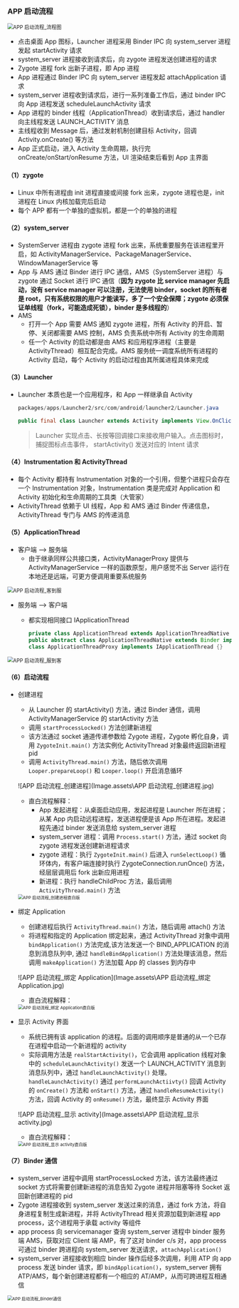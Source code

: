 ### APP 启动流程

<img src="Image.assets\APP 启动流程_流程图.jpg" alt="APP 启动流程_流程图" style="zoom:80%;" />

- 点击桌面 App 图标，Launcher 进程采用 Binder IPC 向 system_server 进程发起 startActivity 请求
- system_server 进程接收到请求后，向 zygote 进程发送创建进程的请求
- Zygote 进程 fork 出新子进程，即 App 进程
- App 进程通过 Binder IPC 向 sytem_server 进程发起 attachApplication 请求
- system_server 进程收到请求后，进行一系列准备工作后，通过 binder IPC 向 App 进程发送 scheduleLaunchActivity 请求
- App 进程的 binder 线程（ApplicationThread）收到请求后，通过 handler 向主线程发送 LAUNCH_ACTIVITY 消息
- 主线程收到 Message 后，通过发射机制创建目标 Activity，回调 Activity.onCreate() 等方法
- App 正式启动，进入 Activity 生命周期，执行完 onCreate/onStart/onResume 方法，UI 渲染结束后看到 App 主界面

#### （1）zygote

- Linux 中所有进程由 init 进程直接或间接 fork 出来，zygote 进程也是，init 进程在 Linux 内核加载完后启动
- 每个 APP 都有一个单独的虚拟机，都是一个的单独的进程

#### （2）system_server

- SystemServer 进程由 zygote 进程 fork 出来，系统重要服务在该进程里开启，如 ActivityManagerService、PackageManagerService、WindowManagerService 等
- App 与 AMS 通过 Binder 进行 IPC 通信，AMS（SystemServer 进程）与 zygote 通过 Socket 进行 IPC 通信（**因为 zygote 比 service manager 先启动，没有 service manager 可以注册，无法使用 binder，socket 的所有者是 root，只有系统权限的用户才能读写，多了一个安全保障；zygote 必须保证单线程（fork，可能造成死锁），binder 是多线程的**）
- AMS
  - 打开一个 App 需要 AMS 通知 zygote 进程，所有 Activity 的开启、暂停、关闭都需要 AMS 控制，AMS 负责系统中所有 Activity 的生命周期
  - 任一个 Activity 的启动都是由 AMS 和应用程序进程（主要是 ActivityThread）相互配合完成。AMS 服务统一调度系统所有进程的 Activity 启动，每个 Activity 的启动过程由其所属进程具体来完成

#### （3）Launcher

- Launcher 本质也是一个应用程序，和 App 一样继承自 Activity

  ```java
  packages/apps/Launcher2/src/com/android/launcher2/Launcher.java
  
  public final class Launcher extends Activity implements View.OnClickListener, OnLongClickListener, LauncherModel.Callbacks, View.OnTouchListener { }
  ```

  > Launcher 实现点击、长按等回调接口来接收用户输入。点击图标时，捕捉图标点击事件， startActivity() 发送对应的 Intent 请求

#### （4）Instrumentation 和 ActivityThread

- 每个 Activity 都持有 Instrumentation 对象的一个引用，但整个进程只会存在一个 Instrumentation 对象，Instrumentation 类是完成对 Application 和 Activity 初始化和生命周期的工具类（大管家）
- ActivityThread 依赖于 UI 线程，App 和 AMS 通过 Binder 传递信息，ActivityThread 专门与 AMS 的传递消息

#### （5）ApplicationThread

- 客户端 —> 服务端
  - 由于继承同样公共接口类，ActivityManagerProxy 提供与 ActivityManagerService 一样的函数原型，用户感觉不出 Server 运行在本地还是远端，可更方便调用重要系统服务

<img src="Image.assets\APP 启动流程_客到服.jpg" alt="APP 启动流程_客到服" style="zoom:80%;" />

- 服务端 —> 客户端

  - 都实现相同接口 IApplicationThread

    ```java
    private class ApplicationThread extends ApplicationThreadNative {} 
    public abstract class ApplicationThreadNative extends Binder implements IApplicationThread{} 
    class ApplicationThreadProxy implements IApplicationThread {}
    ```

<img src="Image.assets\APP 启动流程_服到客.jpg" alt="APP 启动流程_服到客" style="zoom:80%;" />

#### （6）启动流程

- 创建进程

  - 从 Launcher 的 startActivity() 方法，通过 Binder 通信，调用 ActivityManagerService 的 startActivity 方法
  - 调用 `startProcessLocked()` 方法创建新进程
  - 该方法通过 socket 通道传递参数给 Zygote 进程，Zygote 孵化自身，调用 `ZygoteInit.main()` 方法实例化 ActivityThread 对象最终返回新进程 pid
  - 调用 `ActivityThread.main()` 方法，随后依次调用 `Looper.prepareLoop()` 和 `Looper.loop()` 开启消息循环

  ![APP 启动流程_创建进程](Image.assets\APP 启动流程_创建进程.jpg)

  - 直白流程解释：
    - App 发起进程：从桌面启动应用，发起进程是 Launcher 所在进程；从某 App 内启动远程进程，发送进程便是该 App 所在进程。发起进程先通过 binder 发送消息给 system_server 进程
    - system_server 进程：调用 `Process.start()` 方法，通过 socket 向 zygote 进程发送创建新进程请求
    - zygote 进程：执行 `ZygoteInit.main()` 后进入 `runSelectLoop()` 循环体内，有客户端连接时执行 ZygoteConnection.runOnce() 方法，经层层调用后 fork 出新应用进程
    - 新进程：执行 handleChildProc 方法，最后调用 `ActivityThread.main()` 方法

  <img src="Image.assets\APP 启动流程_创建进程直白版.jpg" alt="APP 启动流程_创建进程直白版" style="zoom: 67%;" />

- 绑定 Application
  - 创建进程后执行 `ActivityThread.main()` 方法，随后调用 attach() 方法
  - 将进程和指定的 Application 绑定起来，通过 ActivityThread 对象中调用 `bindApplication()` 方法完成,该方法发送一个 BIND_APPLICATION 的消息到消息队列中, 通过 `handleBindApplication()` 方法处理该消息，然后调用 `makeApplication()` 方法加载 App 的 classes 到内存中

  ![APP 启动流程_绑定 Application](Image.assets\APP 启动流程_绑定 Application.jpg)
  - 直白流程解释：

  <img src="Image.assets\APP 启动流程_绑定 Application直白版.jpg" alt="APP 启动流程_绑定 Application直白版" style="zoom:67%;" />

- 显示 Activity 界面
  - 系统已拥有该 application 的进程。后面的调用顺序是普通的从一个已存在进程中启动一个新进程的 activity
  - 实际调用方法是 `realStartActivity()`，它会调用 application 线程对象中的 `scheduleLaunchActivity()` 发送一个 LAUNCH_ACTIVITY 消息到消息队列中，通过 `handleLaunchActivity()` 处理。`handleLaunchActivity()` 通过 `performLaunchActiivty()` 回调 Activity 的 `onCreate()` 方法和 `onStart()` 方法，通过 `handleResumeActivity()` 方法，回调 Activity 的 `onResume()` 方法，最终显示 Activity 界面

  ![APP 启动流程_显示 activity](Image.assets\APP 启动流程_显示 activity.jpg)
  - 直白流程解释：

  <img src="Image.assets\APP 启动流程_显示 activity直白版.jpg" alt="APP 启动流程_显示 activity直白版" style="zoom:67%;" />

#### （7）Binder 通信

- system_server 进程中调用 startProcessLocked 方法，该方法最终通过 socket 方式将需要创建新进程的消息告知 Zygote 进程并阻塞等待 Socket 返回新创建进程的 pid
- Zygote 进程接收到 system_server 发送过来的消息，通过 fork 方法，将自身进程复制生成新进程，并将 ActivityThread 相关资源加载到新进程 app process，这个进程用于承载 activity 等组件
- app process 向 servicemanager 查询 system_server 进程中 binder 服务端 AMS，获取对应 Client 端 AMP，有了这对 binder c/s 对，app process 可通过 binder 跨进程向 system_server 发送请求，`attachApplication()` 
- system_server 进程接收到相应 binder 操作后经多次调用，利用 ATP 向 app process 发送 binder 请求，即  `bindApplication()`，system_server 拥有 ATP/AMS，每个新创建进程都有一个相应的 AT/AMP，从而可跨进程互相通信

<img src="Image.assets\APP 启动流程_Binder通信.jpg" alt="APP 启动流程_Binder通信" style="zoom:67%;" />